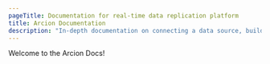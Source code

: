 ```yaml
---
pageTitle: Documentation for real-time data replication platform
title: Arcion Documentation
description: "In-depth documentation on connecting a data source, building your first pipeline, and deploying to production."
---
```


Welcome to the Arcion Docs!